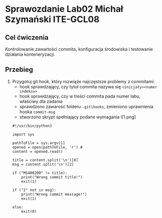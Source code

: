# Sprawozdanie Lab02 Michał Szymański ITE-GCL08

## Cel ćwiczenia
Kontrolowanie zawartości commita, konfiguracja środowiska i testowanie działania konteneryzacji.

## Przebieg

1. Przygotuj git hook, który rozwiąże najczęstsze problemy z commitami:
    - hook sprawdzający, czy tytuł commita nazywa się ```<inicjały><numer indeksu>```
    - hook sprawdzający, czy w treści commita pada numer labu, właściwy dla zadania
    - sprawdzono zawarość folderu ```.git\hooks```, zmieniono uprawnienia hooka ```commit-msg```
    - stworzono skrypt spełniający podane wymagania
    ![1.png]
    ```
    #!/usr/bin/python3

    import sys

    pathToFile = sys.argv[1]
    opened = open(pathToFile, 'r') # 
    content = opened.read()

    title = content.split('\n')[0]
    msg = content.split('\n')[2]

    if ("MS400200" != title):
        print("Wrong commit title!")
        exit(1)

    if ("2" not in msg):
        print("Wrong commit message!")
        exit(1)

    else:
        exit(0)
    ```


